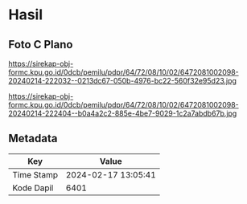 # Hasil

## Foto C Plano

https://sirekap-obj-formc.kpu.go.id/0dcb/pemilu/pdpr/64/72/08/10/02/6472081002098-20240214-222032--0213dc67-050b-4976-bc22-560f32e95d23.jpg

https://sirekap-obj-formc.kpu.go.id/0dcb/pemilu/pdpr/64/72/08/10/02/6472081002098-20240214-222404--b0a4a2c2-885e-4be7-9029-1c2a7abdb67b.jpg


## Metadata

| Key        | Value               |
| ---------- | ------------------- |
| Time Stamp | 2024-02-17 13:05:41 |
| Kode Dapil | 6401                |



